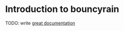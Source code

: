 # Introduction to bouncyrain

TODO: write [great documentation](http://jacobian.org/writing/what-to-write/)

